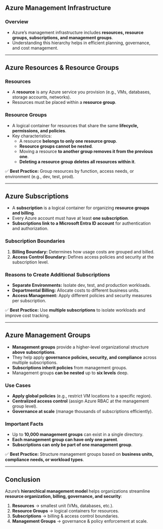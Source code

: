 ## **Azure Management Infrastructure**

### **Overview**
- Azure’s management infrastructure includes **resources, resource groups, subscriptions, and management groups**.
- Understanding this hierarchy helps in efficient planning, governance, and cost management.

---

## **Azure Resources & Resource Groups**
### **Resources**
- A **resource** is any Azure service you provision (e.g., VMs, databases, storage accounts, networks).
- Resources must be placed within a **resource group**.

### **Resource Groups**
- A logical container for resources that share the same **lifecycle, permissions, and policies**.
- Key characteristics:
  - A resource **belongs to only one resource group**.
  - **Resource groups cannot be nested**.
  - Moving a resource **to another group removes it from the previous one**.
  - **Deleting a resource group deletes all resources within it**.

✅ **Best Practice:** Group resources by function, access needs, or environment (e.g., dev, test, prod).

---

## **Azure Subscriptions**
- A **subscription** is a logical container for organizing **resource groups and billing**.
- Every Azure account must have at least **one subscription**.
- **Subscriptions link to a Microsoft Entra ID account** for authentication and authorization.

### **Subscription Boundaries**
1. **Billing Boundary:** Determines how usage costs are grouped and billed.
2. **Access Control Boundary:** Defines access policies and security at the subscription level.

### **Reasons to Create Additional Subscriptions**
- **Separate Environments:** Isolate dev, test, and production workloads.
- **Departmental Billing:** Allocate costs to different business units.
- **Access Management:** Apply different policies and security measures per subscription.

✅ **Best Practice:** Use **multiple subscriptions** to isolate workloads and improve cost tracking.

---

## **Azure Management Groups**
- **Management groups** provide a higher-level organizational structure **above subscriptions**.
- They help apply **governance policies, security, and compliance** across multiple subscriptions.
- **Subscriptions inherit policies** from management groups.
- Management groups **can be nested** up to **six levels** deep.

### **Use Cases**
- **Apply global policies** (e.g., restrict VM locations to a specific region).
- **Centralized access control** (assign Azure RBAC at the management group level).
- **Governance at scale** (manage thousands of subscriptions efficiently).

### **Important Facts**
- Up to **10,000 management groups** can exist in a single directory.
- **Each management group can have only one parent**.
- **Subscriptions can only be part of one management group**.

✅ **Best Practice:** Structure management groups based on **business units, compliance needs, or workload types**.

---

## **Conclusion**
Azure’s **hierarchical management model** helps organizations streamline **resource organization, billing, governance, and security**:
1. **Resources** → smallest unit (VMs, databases, etc.).
2. **Resource Groups** → logical containers for resources.
3. **Subscriptions** → billing & access control boundaries.
4. **Management Groups** → governance & policy enforcement at scale.

